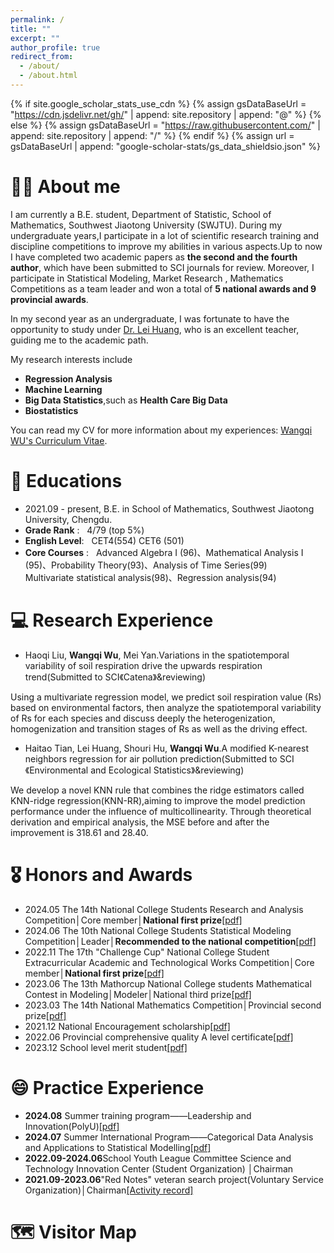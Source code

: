 ```yaml
---
permalink: /
title: ""
excerpt: ""
author_profile: true
redirect_from: 
  - /about/
  - /about.html
---
```


{% if site.google_scholar_stats_use_cdn %}
{% assign gsDataBaseUrl = "https://cdn.jsdelivr.net/gh/" | append: site.repository | append: "@" %}
{% else %}
{% assign gsDataBaseUrl = "https://raw.githubusercontent.com/" | append: site.repository | append: "/" %}
{% endif %}
{% assign url = gsDataBaseUrl | append: "google-scholar-stats/gs_data_shieldsio.json" %}

<span class='anchor' id='about-me'></span>

# 🧍‍♂️ About me
I am currently a B.E. student, Department of Statistic, School of Mathematics, Southwest Jiaotong University (SWJTU). During my undergraduate years,I participate in a lot of scientific research training and discipline competitions to improve my abilities in various aspects.Up to now I have completed two academic papers as **the second and the fourth author**, which have been submitted to SCI journals for review. Moreover, I participate in Statistical Modeling, Market Research , Mathematics Competitions as a team leader and won a total of **5 national awards and 9 provincial awards**.

In my second year as an undergraduate, I was fortunate to have the opportunity to study under <a href='https://faculty.swjtu.edu.cn/huanglei1/zh_CN/index/132441/list/index.htm'>Dr. Lei Huang</a>, who is an excellent teacher, guiding me to the academic path. 

My research interests include 
- **Regression Analysis**
- **Machine Learning**
- **Big Data Statistics**,such as **Health Care Big Data** <br />
- **Biostatistics**

You can read my CV for more information about my experiences: [Wangqi WU's Curriculum Vitae](../pdf/CV_CHEN9.0.pdf).

# 📖 Educations
- 2021.09 - present, B.E. in School of Mathematics, Southwest Jiaotong University, Chengdu.
- **Grade Rank** : &nbsp;      4/79 (top 5%)
- **English Level**: &nbsp;    CET4(554)   CET6 (501)
- **Core Courses** : &nbsp;    Advanced Algebra I (96)、Mathematical Analysis I (95)、Probability Theory(93)、Analysis of Time Series(99)<br />
                         Multivariate statistical analysis(98)、Regression analysis(94)
  
# 💻 Research Experience

- Haoqi Liu, **Wangqi Wu**, Mei Yan.Variations in the spatiotemporal variability of soil respiration drive the upwards respiration trend(Submitted to SCI《Catena》&reviewing)<br />

Using a multivariate regression model, we predict soil respiration value (Rs) based on environmental factors, then analyze the spatiotemporal variability of Rs for each species and discuss deeply the heterogenization, homogenization and transition stages of Rs as well as the driving effect.

- Haitao Tian, Lei Huang, Shouri Hu, **Wangqi Wu**.A modified K-nearest neighbors regression for air pollution prediction(Submitted to SCI《Environmental and Ecological Statistics》&reviewing)<br />

We develop a novel KNN rule that combines the ridge estimators called KNN-ridge regression(KNN-RR),aiming to improve the model prediction performance under the influence of multicollinearity. Through theoretical derivation and empirical analysis, the MSE before and after the improvement is 318.61 and 28.40.

# 🎖 Honors and Awards
- 2024.05 The 14th National College Students Research and Analysis Competition│Core member│**National first prize**[[pdf]](../pdf/cra_national-first-prize.pdf)
- 2024.06 The 10th National College Students Statistical Modeling Competition│Leader│**Recommended to the national competition**[[pdf]](../pdf/cra_national-first-prize.pdf)
- 2022.11 The 17th "Challenge Cup" National College Student Extracurricular Academic and Technological Works Competition│Core member│**National first prize**[[pdf]](../pdf/cra_national-first-prize.pdf)
- 2023.06 The 13th Mathorcup National College students Mathematical Contest in Modeling│Modeler│National third prize[[pdf]](../pdf/cra_national-first-prize.pdf)
- 2023.03 The 14th National Mathematics Competition│Provincial second prize[[pdf]](../pdf/cra_national-first-prize.pdf)
- 2021.12 National Encouragement scholarship[[pdf]](../pdf/cra_national-first-prize.pdf)
- 2022.06 Provincial comprehensive quality A level certificate[[pdf]](../pdf/cra_national-first-prize.pdf)
- 2023.12 School level merit student[[pdf]](../pdf/cra_national-first-prize.pdf)


# 😄 Practice Experience 
- **2024.08** Summer training program——Leadership and Innovation(PolyU)[[pdf]](../pdf/cra_national-first-prize.pdf)
- **2024.07** Summer International Program——Categorical Data Analysis and Applications to Statistical Modelling[[pdf]](../pdf/cra_national-first-prize.pdf)
- **2022.09-2024.06**School Youth League Committee Science and Technology Innovation Center (Student Organization) │Chairman
- **2021.09-2023.06**"Red Notes" veteran search project(Voluntary Service Organization)│Chairman<a href='https://mp.weixin.qq.com/s/ImFu-l7bIJdmJ6hs7DNtdg'>[Activity record] </a>

# 🗺️ Visitor Map
<script type="text/javascript" src="//rf.revolvermaps.com/0/0/8.js?i=5t7t30ug5tr&amp;m=8&amp;c=ff0000&amp;cr1=0006ff&amp;f=arial&amp;l=33" async="async"></script>

<!-- 
# 🔥 News
- *2022.02*: &nbsp;🎉🎉 Lorem ipsum dolor sit amet, consectetur adipiscing elit. Vivamus ornare aliquet ipsum, ac tempus justo dapibus sit amet. 
- *2022.02*: &nbsp;🎉🎉 Lorem ipsum dolor sit amet, consectetur adipiscing elit. Vivamus ornare aliquet ipsum, ac tempus justo dapibus sit amet. 

# 📝 Publications 

<div class='paper-box'><div class='paper-box-image'><div><div class="badge">CVPR 2016</div><img src='images/500x300.png' alt="sym" width="100%"></div></div>
<div class='paper-box-text' markdown="1">

[Deep Residual Learning for Image Recognition](https://openaccess.thecvf.com/content_cvpr_2016/papers/He_Deep_Residual_Learning_CVPR_2016_paper.pdf)

**Kaiming He**, Xiangyu Zhang, Shaoqing Ren, Jian Sun

[**Project**](https://scholar.google.com/citations?view_op=view_citation&hl=zh-CN&user=DhtAFkwAAAAJ&citation_for_view=DhtAFkwAAAAJ:ALROH1vI_8AC) <strong><span class='show_paper_citations' data='DhtAFkwAAAAJ:ALROH1vI_8AC'></span></strong>
- Lorem ipsum dolor sit amet, consectetur adipiscing elit. Vivamus ornare aliquet ipsum, ac tempus justo dapibus sit amet. 
</div>
</div>

- [Lorem ipsum dolor sit amet, consectetur adipiscing elit. Vivamus ornare aliquet ipsum, ac tempus justo dapibus sit amet](https://github.com), A, B, C, **CVPR 2020**

# 🎖 Honors and Awards
- *2021.10* Lorem ipsum dolor sit amet, consectetur adipiscing elit. Vivamus ornare aliquet ipsum, ac tempus justo dapibus sit amet. 
- *2021.09* Lorem ipsum dolor sit amet, consectetur adipiscing elit. Vivamus ornare aliquet ipsum, ac tempus justo dapibus sit amet. 

# 📖 Educations
- *2019.06 - 2022.04 (now)*, Lorem ipsum dolor sit amet, consectetur adipiscing elit. Vivamus ornare aliquet ipsum, ac tempus justo dapibus sit amet. 
- *2015.09 - 2019.06*, Lorem ipsum dolor sit amet, consectetur adipiscing elit. Vivamus ornare aliquet ipsum, ac tempus justo dapibus sit amet. 

# 💬 Invited Talks
- *2021.06*, Lorem ipsum dolor sit amet, consectetur adipiscing elit. Vivamus ornare aliquet ipsum, ac tempus justo dapibus sit amet. 
- *2021.03*, Lorem ipsum dolor sit amet, consectetur adipiscing elit. Vivamus ornare aliquet ipsum, ac tempus justo dapibus sit amet.  \| [\[video\]](https://github.com/)

# 💻 Internships
- *2019.05 - 2020.02*, [Lorem](https://github.com/), China. 

# 💻 Internship Experience
- 2023.04 - 2024.04, Research Asistant, supervised by <a href="https://sds.cuhk.edu.cn/en/teacher/498">Prof. Haizhou Li</a> and <a href="https://wsstriving.github.io">Shuai Wang</a>, The Chinese University of Hong Kong (Shenzhen). [[Project Demo]](../videos/Junjie_xinyi.mp4)
- 2022.06 - 2022.12, supervised by <a href='https://scholar.google.com/citations?user=BcWMSE4AAAAJ&hl=zh-CN'>Dr. Shiliang Zhang</a>, Alibaba DAMO Academy, Hangzhou.
- 2021.11 - 2022.01, <a href='https://e.huawei.com/cn/products/enterprise-collaboration/ideahub'>ICT</a>, Huawei, Dongguan.

# 😄 Academic Activities 
- 2024.04 Attending ICASSP 2024, Korea. [[Image]](../images/icassp2024/index.html)
- 2024.03 ICASSP 2024 preview, organised by <a href='https://sds.cuhk.edu.cn/en/teacher/641'>Dr. Zhizheng WU </a>, Shenzhen. [[Image]](../images/icassp2024_preview/index.html)
- 2023.12 International Doctoral Forum 2023, CUHK. [[Image]](../images/CUHK2023/index.html)
- 2023.12 International Workshop on Mathematical Issues in Information Sciences 2023, CUHK(SZ). [[Image]](../images/MIIS2023/index.html)
- 2023.12 CHINA HI-TECH Forum 2023, Shenzhen. [[Image]](../images/HITECH2023/index.html) -->

